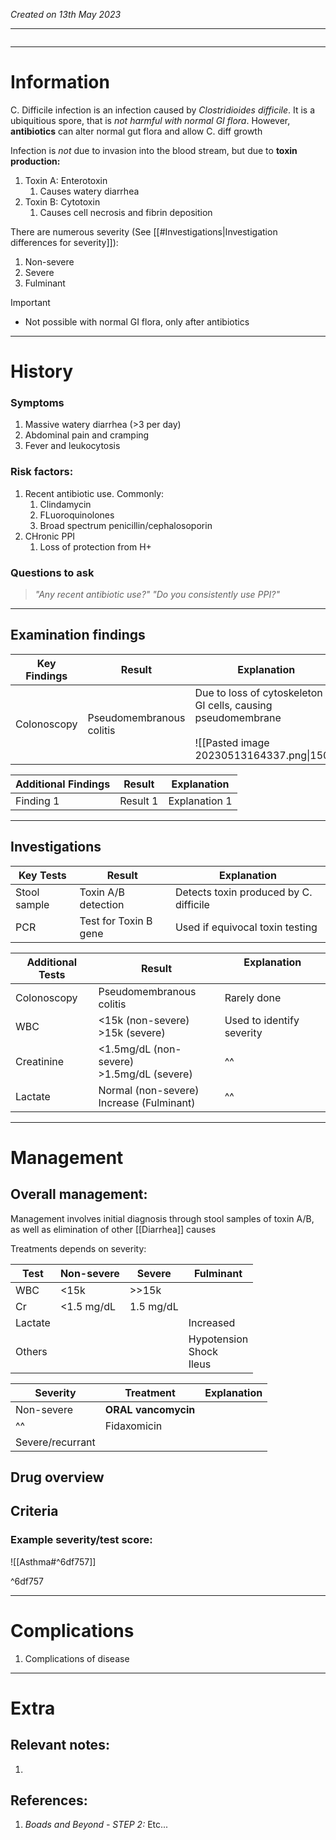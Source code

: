 *Created on 13th May 2023*

---
```toc
```
---

# Information
C. Difficile infection is an infection caused by *Clostridioides difficile*. It is a ubiquitious spore, that is *not harmful with normal GI flora*. However, **antibiotics** can alter normal gut flora and allow C. diff growth

Infection is *not* due to invasion into the blood stream, but due to **toxin production:**
1. Toxin A: Enterotoxin
	1. Causes watery diarrhea
2. Toxin B: Cytotoxin
	1. Causes cell necrosis and fibrin deposition

There are numerous severity (See [[#Investigations|Investigation differences for severity]]):
1. Non-severe
2. Severe
3. Fulminant

> [!Important]
- Not possible with normal GI flora, only after antibiotics

--- 
# History
### Symptoms
1. Massive watery diarrhea (>3 per day)
2. Abdominal pain and cramping
3. Fever and leukocytosis

### Risk factors:
1. Recent antibiotic use. Commonly: 
	1. Clindamycin
	2. FLuoroquinolones
	3. Broad spectrum penicillin/cephalosoporin
2. CHronic PPI
	1. Loss of protection from H+

### Questions to ask
>*"Any recent antibiotic use?"*
>*"Do you consistently use PPI?"*

---

## Examination findings
| Key Findings | Result   | Explanation   |
| ------------ | -------- | ------------- |
|Colonoscopy|Pseudomembranous colitis|Due to loss of cytoskeleton in GI cells, causing pseudomembrane <br> <br>![[Pasted image 20230513164337.png\|150]]|

| Additional Findings | Result   | Explanation   |
| ------------------- | -------- | ------------- |
| Finding 1           | Result 1 | Explanation 1 |

---

## Investigations
| Key Tests                 |Result| Explanation                                                                                                                                                     |
| ------------------------- | --- | --------------------------------------------------------------------------------------------------------------------------------------------------------------- |
|Stool sample |Toxin A/B detection|Detects toxin produced by C. difficile|
|PCR|Test for Toxin B gene|Used if equivocal toxin testing|

| Additional Tests               |  Result     | Explanation                           |
| ------------------------------ | --- | --------------------- |
|Colonoscopy |Pseudomembranous colitis |Rarely done |
|WBC|<15k (non-severe) <br> \>15k (severe)|Used to identify severity |
|Creatinine|<1.5mg/dL (non-severe) <br>>1.5mg/dL (severe)|^^ |
|Lactate|Normal (non-severe) <br>Increase (Fulminant)|^^|

---

# Management
## Overall management:
Management involves initial diagnosis through stool samples of toxin A/B, as well as elimination of other [[Diarrhea]] causes

Treatments depends on severity:

| Test    | Non-severe | Severe    | Fulminant |
| ------- | ---------- | --------- | --------- |
| WBC     | <15k       |\>>15k|       |
| Cr      | <1.5 mg/dL | 1.5 mg/dL |       |
| Lactate |       |      |Increased |
| Others  |  |  |Hypotension <br>Shock <br>Ileus|

| Severity         | Treatment           | Explanation |
| ---------------- | ------------------- | ----------- |
| Non-severe       | **ORAL vancomycin** |             |
| ^^               | Fidaxomicin         |             |
| Severe/recurrant |                     |             |

## Drug overview

## Criteria
### Example severity/test score:
![[Asthma#^6df757]]

^6df757

---

# Complications
1. Complications of disease

---

# Extra
## Relevant notes:
1. 
## References:
1. *Boads and Beyond - STEP 2:* Etc...